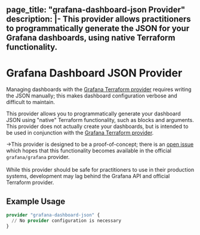 page_title: "grafana-dashboard-json Provider"
description: |-
  This provider allows practitioners to programmatically generate the JSON for your Grafana dashboards, using native Terraform functionality.
---

# Grafana Dashboard JSON Provider

Managing dashboards with the [Grafana Terraform provider](https://registry.terraform.io/providers/grafana/grafana)
requires writing the JSON manually; this makes dashboard configuration verbose and difficult to maintain.

This provider allows you to programmatically generate your dashboard JSON using "native" Terraform functionality, such
as blocks and arguments. This provider does not actually create your dashboards, but is intended to be used in
conjunction with the [Grafana Terraform provider](https://registry.terraform.io/providers/grafana/grafana).

->This provider is designed to be a proof-of-concept; there is an [open issue](https://github.com/grafana/terraform-provider-grafana/issues/299)
which hopes that this functionality becomes available in the official `grafana/grafana` provider.
<br><br>While this provider should be safe for practitioners to use in their production systems, development may lag
behind the Grafana API and official Terraform provider.

## Example Usage

```terraform
provider "grafana-dashboard-json" {
  // No provider configuration is necessary
}
```
